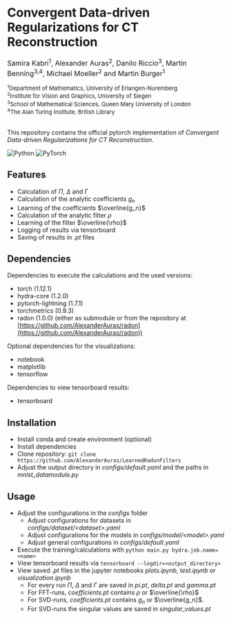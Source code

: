 # Convergent Data-driven Regularizations for CT Reconstruction
<font size="3">Samira Kabri<sup>1</sup>, Alexander Auras<sup>2</sup>, Danilo Riccio<sup>3</sup>, Martin Benning<sup>3,4</sup>, Michael Moeller<sup>2</sup> and Martin Burger<sup>1</sup></font>

<font size="2">
<sup>1</sup>Department of Mathematics, University of Erlangen-Nuremberg<br/>
<sup>2</sup>Institute for Vision and Graphics, University of Siegen<br/>
<sup>3</sup>School of Mathematical Sciences, Queen Mary University of London<br/>
<sup>4</sup>The Alan Turing Institute, British Library<br/>
</font><br/>

This repository contains the official pytorch implementation of *Convergent Data-driven Regularizations for CT Reconstruction*.

<!--[![arXiv](http://img.shields.io/badge/arXiv-0000.00000-b31b1b.svg)](https://arxiv.org/abs/0000.00000)-->
![Python](http://img.shields.io/badge/python-%3E%3D3.8-blue)
![PyTorch](http://img.shields.io/badge/PyTorch-%3E%3D1.12-blue)

## Features
- Calculation of $\Pi$, $\Delta$ and $\Gamma$
- Calculation of the analytic coefficients $g_n$
- Learning of the coefficients $\overline{g_n}$
- Calculation of the analytic filter $\rho$
- Learning of the filter $\overline{\rho}$
- Logging of results via tensorboard
- Saving of results in *.pt* files

<!--## License
This repository is made publicly available under the ... license.
-->

## Dependencies
Dependencies to execute the calculations and the used versions:
- torch (1.12.1)
- hydra-core (1.2.0)
- pytorch-lightning (1.7.1)
- torchmetrics (0.9.3)
- radon (1.0.0) (either as submodule or from the repository at [https://github.com/AlexanderAuras/radon](https://github.com/AlexanderAuras/radon))

Optional dependencies for the visualizations: 
- notebook
- matplotlib
- tensorflow

Dependencies to view tensorboard results:
- tensorboard 

## Installation
- Install conda and create environment (optional)
- Install dependencies
- Clone repository: `git clone https://github.com/AlexanderAuras/LearnedRadonFilters`
- Adjust the output directory in *configs/default.yaml* and the paths in *mnist_datamodule.py*

## Usage
- Adjust the configurations in the *configs* folder
    - Adjust configurations for datasets in *configs/dataset/\<dataset\>.yaml*
    - Adjust configurations for the models in *configs/model/\<model\>.yaml*
    - Adjust general configurations in *configs/default.yaml*
- Execute the training/calculations with `python main.py hydra.job.name=<name>`
- View tensorboard results via `tensorboard --logdir=<output_directory>`
- View saved *.pt* files in the jupyter notebooks *plots.ipynb*, *test.ipynb* or *visualization.ipynb*
    - For every run $\Pi$, $\Delta$ and $\Gamma$ are saved in *pi.pt*, *delta.pt* and *gamma.pt* 
    - For FFT-runs, *coefficients.pt* contains $\rho$ or $\overline{\rho}$
    - For SVD-runs, *coefficients.pt* contains $g_n$ or $\overline{g_n}$. 
    - For SVD-runs the singular values are saved in *singular_values.pt* 